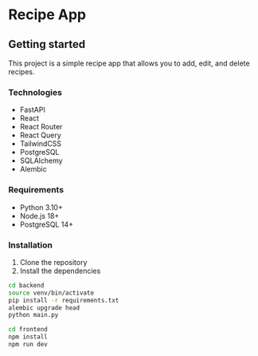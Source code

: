 # Recipe App 

## Getting started

This project is a simple recipe app that allows you to add, edit, and delete recipes.

### Technologies

- FastAPI
- React
- React Router
- React Query
- TailwindCSS
- PostgreSQL
- SQLAlchemy
- Alembic


### Requirements

- Python 3.10+
- Node.js 18+
- PostgreSQL 14+

### Installation

1. Clone the repository
2. Install the dependencies

```bash
cd backend
source venv/bin/activate
pip install -r requirements.txt
alembic upgrade head
python main.py
```

```bash
cd frontend
npm install
npm run dev
```